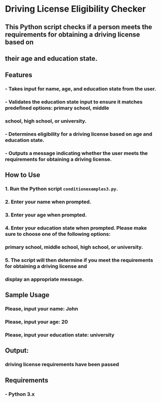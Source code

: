 # Driving License Eligibility Checker

## This Python script checks if a person meets the requirements for obtaining a driving license based on

## their age and education state.

## Features

### - Takes input for name, age, and education state from the user.

### - Validates the education state input to ensure it matches predefined options: primary school, middle 

### school, high school, or university.

### - Determines eligibility for a driving license based on age and education state.

### - Outputs a message indicating whether the user meets the requirements for obtaining a driving license.

## How to Use

### 1. Run the Python script `conditionexamples3.py`.

### 2. Enter your name when prompted.

### 3. Enter your age when prompted.

### 4. Enter your education state when prompted. Please make sure to choose one of the following options: 

### primary school, middle school, high school, or university.

### 5. The script will then determine if you meet the requirements for obtaining a driving license and 

### display an appropriate message.

## Sample Usage

### Please, input your name: John
### Please, input your age: 20
### Please, input your education state: university

## Output:

### driving license requirements have been passed

## Requirements

### - Python 3.x
